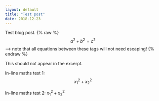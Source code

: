 ```yaml
---
layout: default
title: "Test post"
date: 2018-12-23
---
```


Test blog post.
 {% raw %}
  $$a^2 + b^2 = c^2$$ --> note that all equations between these tags will not need escaping! 
 {% endraw %}

This should not appear in the excerpt.

In-line maths test 1: $$x_1^2 + x_2^2$$

In-line maths test 2: $x_1^2 + x_2^2$
